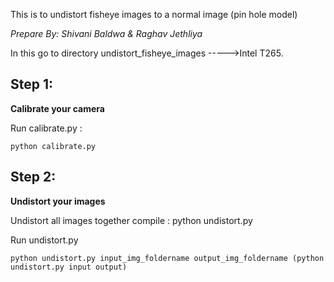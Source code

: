 
This is to undistort fisheye images to a normal image (pin hole model)

*Prepare By: Shivani Baldwa & Raghav Jethliya*

In this go to directory undistort_fisheye_images ----->Intel T265.

## Step 1:
**Calibrate your camera**

Run calibrate.py :
```
python calibrate.py
```

## Step 2:
**Undistort your images**

Undistort all images together
compile : python undistort.py

Run undistort.py
```
python undistort.py input_img_foldername output_img_foldername (python undistort.py input output)
```

